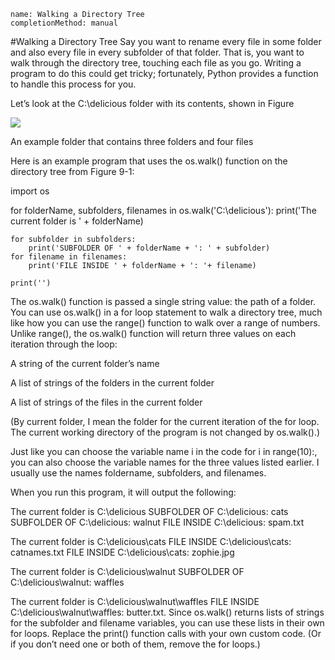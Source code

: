 ```ngMeta
name: Walking a Directory Tree
completionMethod: manual
```
#Walking a Directory Tree
Say you want to rename every file in some folder and also every file in every subfolder of that folder. That is, you want to walk through the directory tree, touching each file as you go. Writing a program to do this could get tricky; fortunately, Python provides a function to handle this process for you.

Let’s look at the C:\delicious folder with its contents, shown in Figure 

![](assets/000054.jpg)

An example folder that contains three folders and four files

Here is an example program that uses the os.walk() function on the directory tree from Figure 9-1:


import os

for folderName, subfolders, filenames in os.walk('C:\\delicious'):
    print('The current folder is ' + folderName)

    for subfolder in subfolders:
        print('SUBFOLDER OF ' + folderName + ': ' + subfolder)
    for filename in filenames:
        print('FILE INSIDE ' + folderName + ': '+ filename)

    print('')
The os.walk() function is passed a single string value: the path of a folder. You can use os.walk() in a for loop statement to walk a directory tree, much like how you can use the range() function to walk over a range of numbers. Unlike range(), the os.walk() function will return three values on each iteration through the loop:

A string of the current folder’s name

A list of strings of the folders in the current folder

A list of strings of the files in the current folder

(By current folder, I mean the folder for the current iteration of the for loop. The current working directory of the program is not changed by os.walk().)

Just like you can choose the variable name i in the code for i in range(10):, you can also choose the variable names for the three values listed earlier. I usually use the names foldername, subfolders, and filenames.

When you run this program, it will output the following:


The current folder is C:\delicious
SUBFOLDER OF C:\delicious: cats
SUBFOLDER OF C:\delicious: walnut
FILE INSIDE C:\delicious: spam.txt

The current folder is C:\delicious\cats
FILE INSIDE C:\delicious\cats: catnames.txt
FILE INSIDE C:\delicious\cats: zophie.jpg

The current folder is C:\delicious\walnut
SUBFOLDER OF C:\delicious\walnut: waffles

The current folder is C:\delicious\walnut\waffles
FILE INSIDE C:\delicious\walnut\waffles: butter.txt.
Since os.walk() returns lists of strings for the subfolder and filename variables, you can use these lists in their own for loops. Replace the print() function calls with your own custom code. (Or if you don’t need one or both of them, remove the for loops.)